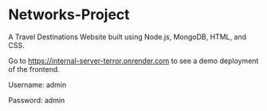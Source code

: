# Networks-Project

A Travel Destinations Website built using Node.js, MongoDB, HTML, and CSS.

Go to https://internal-server-terror.onrender.com to see a demo deployment of the frontend.

Username: admin

Password: admin

